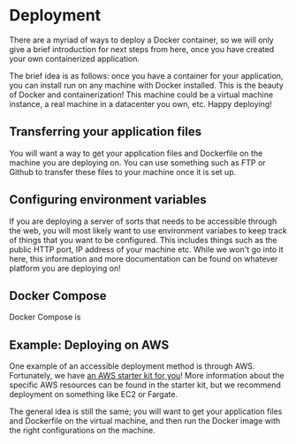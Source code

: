 # Deployment

There are a myriad of ways to deploy a Docker container, so we will only give a brief introduction for next steps from here, once you have created your own containerized application.

The brief idea is as follows: once you have a container for your application, you can install run on any machine with Docker installed. This is the beauty of Docker and containerization! This machine could be a virtual machine instance, a real machine in a datacenter you own, etc. Happy deploying!


## Transferring your application files

You will want a way to get your application files and Dockerfile on the machine you are deploying on. You can use something such as FTP or Github to transfer these files to your machine once it is set up.

## Configuring environment variables

If you are deploying a server of sorts that needs to be accessible through the web, you will most likely want to use environment variabes to keep track of things that you want to be configured. This includes things such as the public HTTP port, IP address of your machine etc. While we won't go into it here, this information and more documentation can be found on whatever platform you are deploying on!

## Docker Compose

Docker Compose is

## Example: Deploying on AWS

One example of an accessible deployment method is through AWS. Fortunately, we have [an AWS starter kit for you](https://docs.google.com/document/d/1XzteamYwFEGRTGTG8m8biIxA0nPVrh-IvYqymYOVnQ4/edit)! More information about the specific AWS resources can be found in the starter kit, but we recommend deployment on something like EC2 or Fargate.

The general idea is still the same; you will want to get your application files and Dockerfile on the virtual machine, and then run the Docker image with the right configurations on the machine.